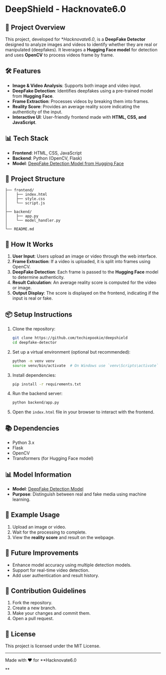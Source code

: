 # DeepShield - Hacknovate6.0

## 📌 Project Overview
This project, developed for **Hacknovate6.0*, is a **DeepFake Detector** designed to analyze images and videos to identify whether they are real or manipulated (deepfakes). It leverages a **Hugging Face model** for detection and uses **OpenCV** to process videos frame by frame.

## 🛠️ Features
- **Image & Video Analysis**: Supports both image and video input.
- **DeepFake Detection**: Identifies deepfakes using a pre-trained model from **Hugging Face**.
- **Frame Extraction**: Processes videos by breaking them into frames.
- **Reality Score**: Provides an average reality score indicating the authenticity of the input.
- **Interactive UI**: User-friendly frontend made with **HTML, CSS, and JavaScript**.

## 📊 Tech Stack
- **Frontend**: HTML, CSS, JavaScript
- **Backend**: Python (OpenCV, Flask)
- **Model**: [DeepFake Detection Model from Hugging Face](https://huggingface.co/dima806/deepfake_vs_real_image_detection)

## 📁 Project Structure
```
├── frontend/
│    ├── index.html
│    ├── style.css
│    └── script.js
│
├── backend/
│    ├── app.py
│    └── model_handler.py
│
└── README.md
```

## 🚀 How It Works
1. **User Input**: Users upload an image or video through the web interface.
2. **Frame Extraction**: If a video is uploaded, it is split into frames using OpenCV.
3. **DeepFake Detection**: Each frame is passed to the **Hugging Face** model to determine authenticity.
4. **Result Calculation**: An average reality score is computed for the video or image.
5. **Output Display**: The score is displayed on the frontend, indicating if the input is real or fake.

## 📦 Setup Instructions
1. Clone the repository:
   ```bash
   git clone https://github.com/techiepookie/deepshield
   cd deepfake-detector
   ```

2. Set up a virtual environment (optional but recommended):
   ```bash
   python -m venv venv
   source venv/bin/activate  # On Windows use `venv\Scripts\activate`
   ```

3. Install dependencies:
   ```bash
   pip install -r requirements.txt
   ```

4. Run the backend server:
   ```bash
   python backend/app.py
   ```

5. Open the `index.html` file in your browser to interact with the frontend.

## 📚 Dependencies
- Python 3.x
- Flask
- OpenCV
- Transformers (for Hugging Face model)

## 📊 Model Information
- **Model**: [DeepFake Detection Model](https://huggingface.co/dima806/deepfake_vs_real_image_detection)
- **Purpose**: Distinguish between real and fake media using machine learning.

## 🧪 Example Usage
1. Upload an image or video.
2. Wait for the processing to complete.
3. View the **reality score** and result on the webpage.

## 📌 Future Improvements
- Enhance model accuracy using multiple detection models.
- Support for real-time video detection.
- Add user authentication and result history.

## 🤝 Contribution Guidelines
1. Fork the repository.
2. Create a new branch.
3. Make your changes and commit them.
4. Open a pull request.

## 📄 License
This project is licensed under the MIT License.

---

Made with ❤️ for **Hacknovate6.0

**

